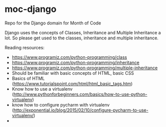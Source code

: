 # moc-django
Repo for the Django domain for Month of Code


Django uses the concepts of Classes, Inheritance and Multiple Inheritance a lot. So please get used to the classes, inheritance and multiple inheritance. 

Reading resources:

- https://www.programiz.com/python-programming/class
- https://www.programiz.com/python-programming/inheritance
- https://www.programiz.com/python-programming/multiple-inheritance
- Should be familiar with basic concepts of HTML, basic CSS
- Basics of HTML (https://www.tutorialspoint.com/html/html_basic_tags.htm)
- Know how to use a virtualenv (http://www.pythonforbeginners.com/basics/how-to-use-python-virtualenv) 
- know how to configure pycharm with virtualenv (http://exponential.io/blog/2015/02/10/configure-pycharm-to-use-virtualenv/)
- 
